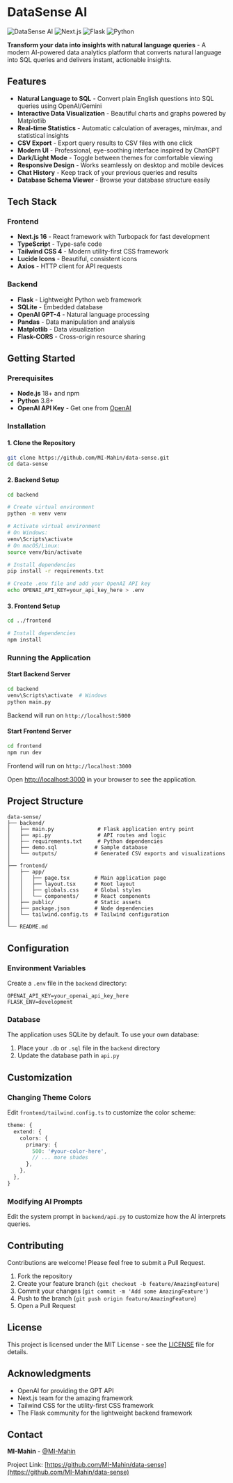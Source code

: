 # DataSense AI 

![DataSense AI](https://img.shields.io/badge/AI-Powered-purple?style=for-the-badge)
![Next.js](https://img.shields.io/badge/Next.js-16.0-black?style=for-the-badge&logo=next.js)
![Flask](https://img.shields.io/badge/Flask-3.0-green?style=for-the-badge&logo=flask)
![Python](https://img.shields.io/badge/Python-3.8+-blue?style=for-the-badge&logo=python)

**Transform your data into insights with natural language queries** - A modern AI-powered data analytics platform that converts natural language into SQL queries and delivers instant, actionable insights.

## Features

- **Natural Language to SQL** - Convert plain English questions into SQL queries using OpenAI/Gemini
- **Interactive Data Visualization** - Beautiful charts and graphs powered by Matplotlib
- **Real-time Statistics** - Automatic calculation of averages, min/max, and statistical insights
- **CSV Export** - Export query results to CSV files with one click
- **Modern UI** - Professional, eye-soothing interface inspired by ChatGPT
- **Dark/Light Mode** - Toggle between themes for comfortable viewing
- **Responsive Design** - Works seamlessly on desktop and mobile devices
- **Chat History** - Keep track of your previous queries and results
- **Database Schema Viewer** - Browse your database structure easily

## Tech Stack

### Frontend
- **Next.js 16** - React framework with Turbopack for fast development
- **TypeScript** - Type-safe code
- **Tailwind CSS 4** - Modern utility-first CSS framework
- **Lucide Icons** - Beautiful, consistent icons
- **Axios** - HTTP client for API requests

### Backend
- **Flask** - Lightweight Python web framework
- **SQLite** - Embedded database
- **OpenAI GPT-4** - Natural language processing
- **Pandas** - Data manipulation and analysis
- **Matplotlib** - Data visualization
- **Flask-CORS** - Cross-origin resource sharing

## Getting Started

### Prerequisites

- **Node.js** 18+ and npm
- **Python** 3.8+
- **OpenAI API Key** - Get one from [OpenAI](https://platform.openai.com/)

### Installation

#### 1. Clone the Repository

```bash
git clone https://github.com/MI-Mahin/data-sense.git
cd data-sense
```

#### 2. Backend Setup

```bash
cd backend

# Create virtual environment
python -m venv venv

# Activate virtual environment
# On Windows:
venv\Scripts\activate
# On macOS/Linux:
source venv/bin/activate

# Install dependencies
pip install -r requirements.txt

# Create .env file and add your OpenAI API key
echo OPENAI_API_KEY=your_api_key_here > .env
```

#### 3. Frontend Setup

```bash
cd ../frontend

# Install dependencies
npm install
```

### Running the Application

#### Start Backend Server

```bash
cd backend
venv\Scripts\activate  # Windows
python main.py
```

Backend will run on `http://localhost:5000`

#### Start Frontend Server

```bash
cd frontend
npm run dev
```

Frontend will run on `http://localhost:3000`

Open [http://localhost:3000](http://localhost:3000) in your browser to see the application.


## Project Structure

```
data-sense/
├── backend/
│   ├── main.py              # Flask application entry point
│   ├── api.py               # API routes and logic
│   ├── requirements.txt     # Python dependencies
│   ├── demo.sql            # Sample database
│   └── outputs/            # Generated CSV exports and visualizations
│
├── frontend/
│   ├── app/
│   │   ├── page.tsx        # Main application page
│   │   ├── layout.tsx      # Root layout
│   │   ├── globals.css     # Global styles
│   │   └── components/     # React components
│   ├── public/             # Static assets
│   ├── package.json        # Node dependencies
│   └── tailwind.config.ts  # Tailwind configuration
│
└── README.md
```

## Configuration

### Environment Variables

Create a `.env` file in the `backend` directory:

```env
OPENAI_API_KEY=your_openai_api_key_here
FLASK_ENV=development
```

### Database

The application uses SQLite by default. To use your own database:

1. Place your `.db` or `.sql` file in the `backend` directory
2. Update the database path in `api.py`

## Customization

### Changing Theme Colors

Edit `frontend/tailwind.config.ts` to customize the color scheme:

```typescript
theme: {
  extend: {
    colors: {
      primary: {
        500: '#your-color-here',
        // ... more shades
      },
    },
  },
}
```

### Modifying AI Prompts

Edit the system prompt in `backend/api.py` to customize how the AI interprets queries.

## Contributing

Contributions are welcome! Please feel free to submit a Pull Request.

1. Fork the repository
2. Create your feature branch (`git checkout -b feature/AmazingFeature`)
3. Commit your changes (`git commit -m 'Add some AmazingFeature'`)
4. Push to the branch (`git push origin feature/AmazingFeature`)
5. Open a Pull Request

## License

This project is licensed under the MIT License - see the [LICENSE](LICENSE) file for details.

## Acknowledgments

- OpenAI for providing the GPT API
- Next.js team for the amazing framework
- Tailwind CSS for the utility-first CSS framework
- The Flask community for the lightweight backend framework

## Contact

**MI-Mahin** - [@MI-Mahin](https://github.com/MI-Mahin)

Project Link: [https://github.com/MI-Mahin/data-sense](https://github.com/MI-Mahin/data-sense)



